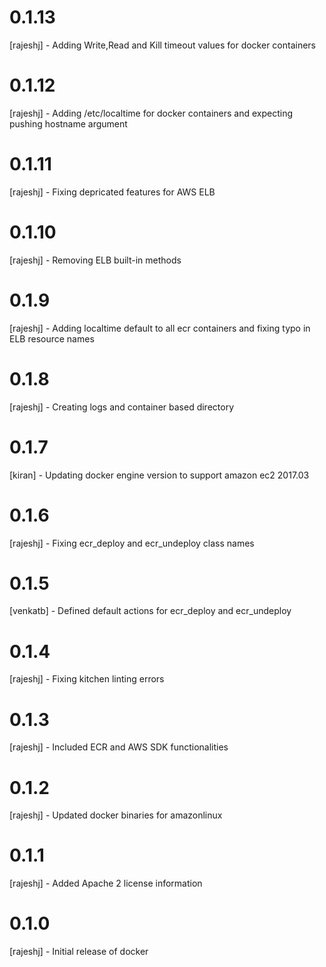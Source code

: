 # 0.1.13
[rajeshj]   - Adding Write,Read and Kill timeout values for docker containers
# 0.1.12
[rajeshj]   - Adding /etc/localtime for docker containers and expecting pushing hostname argument
# 0.1.11
[rajeshj]   - Fixing depricated features for AWS ELB
# 0.1.10
[rajeshj]   - Removing ELB built-in methods
# 0.1.9
[rajeshj]   - Adding localtime default to all ecr containers and fixing typo in ELB resource names
# 0.1.8
[rajeshj]   - Creating logs and container based directory
# 0.1.7
[kiran]     - Updating docker engine version to support amazon ec2 2017.03
# 0.1.6
[rajeshj]   - Fixing ecr_deploy and ecr_undeploy class names
# 0.1.5
[venkatb]   - Defined default actions for ecr_deploy and ecr_undeploy
# 0.1.4
[rajeshj]   - Fixing kitchen linting errors
# 0.1.3
[rajeshj]   - Included ECR and AWS SDK functionalities
# 0.1.2
[rajeshj]   - Updated docker binaries for amazonlinux
# 0.1.1
[rajeshj]   - Added Apache 2 license information
# 0.1.0
[rajeshj]   - Initial release of docker
